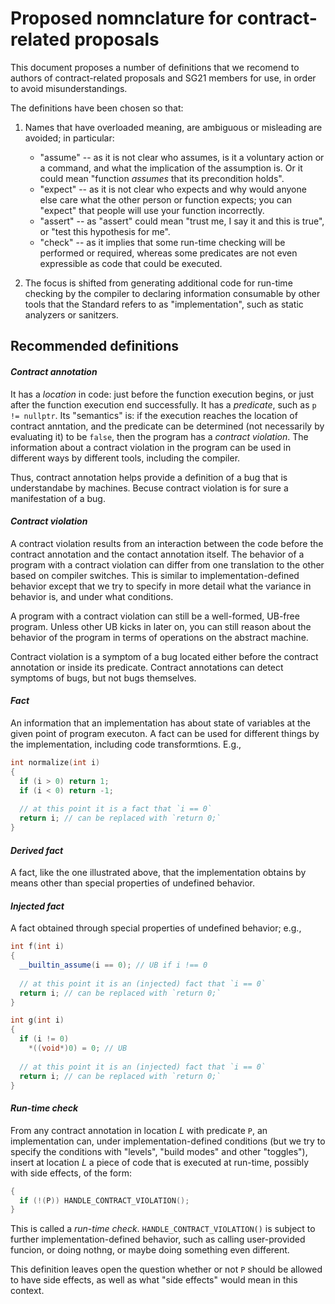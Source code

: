 Proposed nomnclature for contract-related proposals
===================================================

This document proposes a number of definitions that we recomend to authors of contract-related proposals and SG21 members for use, in order to avoid misunderstandings.

The definitions have been chosen so that:

1. Names that have overloaded meaning, are ambiguous or misleading are avoided; in particular:  
   * "assume" -- as it is not clear who assumes, is it a voluntary action or a command, and what the implication of the
      assumption is. Or it could mean "function *assumes* that its precondition holds".
   * "expect" -- as it is not clear who expects and why would anyone else care what the other person or function expects; 
      you can "expect" that people will use your function incorrectly. 
   * "assert" -- as "assert" could mean "trust me, I say it and this is true", or "test this hypothesis for me".
   * "check" -- as it implies that some run-time checking will be performed or required, whereas some predicates are not even 
      expressible as code that could be executed.
  
2. The focus is shifted from generating additional code for run-time checking by the compiler to declaring information
   consumable by other tools that the Standard refers to as "implementation", such as static analyzers or sanitzers.


Recommended definitions
-----------------------

#### *Contract annotation*

It has a *location* in code: just before the function execution begins, or just after the function execution end successfully.
It has a *predicate*, such as `p != nullptr`. Its "semantics" is: if the execution reaches the location of contract anntation,
and the predicate can be determined (not necessarily by evaluating it) to be `false`, then the program has a *contract violation*.
The information about a contract violation in the program
can be used in different ways by different tools, including the compiler.  

Thus, contract annotation helps provide a definition of a bug that is understandabe by machines. Becuse contract violation is for sure a manifestation of a bug.


#### *Contract violation*

A contract violation results from an interaction between the code before the contract annotation and the contact annotation 
itself. The behavior of a program with a contract violation can differ from one translation to the other based on compiler 
switches. This is similar to implementation-defined behavior except that we try to specify in more detail what the variance
in behavior is, and under what conditions.

A program with a contract violation can still be a well-formed, UB-free program. Unless other UB kicks in later on, you can
still reason about the behavior of the program in terms of operations on the abstract machine.

Contract violation is a symptom of a bug located either before the contract annotation or inside its predicate. 
Contract annotations can detect symptoms of bugs, but not bugs themselves. 


#### *Fact*

An information that an implementation has about state of variables at the given point of program executon.
A fact can be used for different things by the implementation, including code transformtions. E.g.,

```c++
int normalize(int i)
{
  if (i > 0) return 1;
  if (i < 0) return -1;
  
  // at this point it is a fact that `i == 0`
  return i; // can be replaced with `return 0;`
}
```

#### *Derived fact*

A fact, like the one illustrated above, that the implementation obtains by means other than special properties of undefined behavior.


#### *Injected fact*

A fact obtained through special properties of undefined behavior; e.g.,

```c++
int f(int i)
{
  __builtin_assume(i == 0); // UB if i !== 0
  
  // at this point it is an (injected) fact that `i == 0`
  return i; // can be replaced with `return 0;`
}

int g(int i)
{
  if (i != 0)
    *((void*)0) = 0; // UB
  
  // at this point it is an (injected) fact that `i == 0`
  return i; // can be replaced with `return 0;`
}
```


#### *Run-time check*

From any contract annotation in location *L* with predicate `P`, an implementation can, under implementation-defined conditions (but we try to specify the conditions with "levels", "build modes" and other "toggles"), insert at location *L* a piece of code that is executed at run-time, possibly with side effects, of the form:

```c++
{
  if (!(P)) HANDLE_CONTRACT_VIOLATION();
}
```

This is called a *run-time check*. `HANDLE_CONTRACT_VIOLATION()` is subject to further implementation-defined behavior, such as calling user-provided funcion, or doing nothng, or maybe doing something even different.

This definition leaves open the question whether or not `P` should be allowed to have side effects, as well as what "side effects" would mean in this context.


